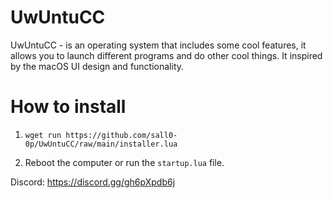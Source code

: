# UwUntuCC

UwUntuCC - is an operating system that includes some cool features, it allows you to launch different programs and do other cool things. It inspired by the macOS UI design and functionality. 

# How to install

1. ``wget run https://github.com/sall0-0p/UwUntuCC/raw/main/installer.lua``

2. Reboot the computer or run the ``startup.lua`` file.

Discord: https://discord.gg/gh6pXpdb6j
